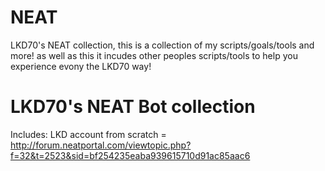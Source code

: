 NEAT
====

LKD70's NEAT collection, this is a collection of my scripts/goals/tools and more!
as well as this it incudes other peoples scripts/tools to help you experience evony the LKD70 way!

LKD70's NEAT Bot collection
====
Includes:
LKD account from scratch = http://forum.neatportal.com/viewtopic.php?f=32&t=2523&sid=bf254235eaba939615710d91ac85aac6
